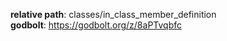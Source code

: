**relative path**: classes/in_class_member_definition  
**godbolt**: https://godbolt.org/z/8aPTvqbfc  
